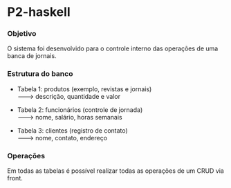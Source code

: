 # P2-haskell

### Objetivo

O sistema foi desenvolvido para o controle interno das operações de uma banca de jornais.

### Estrutura do banco

- Tabela 1: produtos (exemplo, revistas e jornais) <br/>
---> descrição, quantidade e valor

- Tabela 2: funcionários (controle de jornada) <br/>
---> nome, salário, horas semanais

- Tabela 3: clientes (registro de contato) <br />
---> nome, contato, endereço

### Operações

Em todas as tabelas é possível realizar todas as operações de um CRUD via front.
